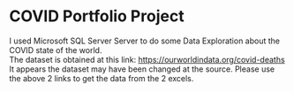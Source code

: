 # COVID Portfolio Project
I used Microsoft SQL Server Server to do some Data Exploration about the COVID state of the world. <br>
The dataset is obtained at this link: https://ourworldindata.org/covid-deaths <br>
It appears the dataset may have been changed at the source. Please use the above 2 links to get the data from the 2 excels.
